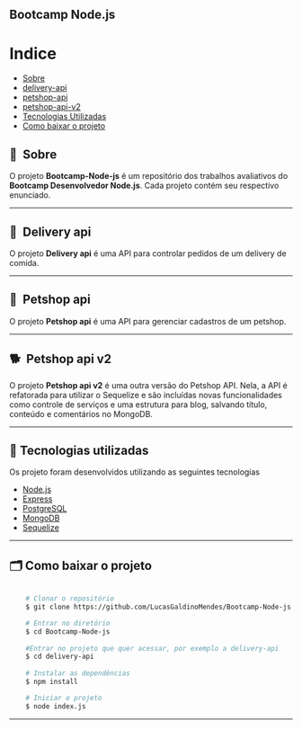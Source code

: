 ## Bootcamp Node.js

# Indice

- [Sobre](#-sobre)
- [delivery-api](#-delivery-api)
- [petshop-api](#-petshop-api)
- [petshop-api-v2](#-petshop-api-v2)
- [Tecnologias Utilizadas](#-tecnologias-utilizadas)
- [Como baixar o projeto](#-como-baixar-o-projeto)

## 🔖&nbsp; Sobre

O projeto **Bootcamp-Node-js** é um repositório dos trabalhos avaliativos do **Bootcamp Desenvolvedor Node.js**. Cada projeto contém seu respectivo enunciado.

---

## 🍔&nbsp; Delivery api

O projeto **Delivery api** é uma API para controlar pedidos de um delivery de comida.

---

## 🐶&nbsp; Petshop api

O projeto **Petshop api** é uma API para gerenciar cadastros de um petshop.

---

## 🐕&nbsp; Petshop api v2

O projeto **Petshop api v2** é uma outra versão do Petshop API. Nela, a API é refatorada para utilizar o Sequelize e são incluídas novas funcionalidades como controle de serviços e uma estrutura para blog, salvando título, conteúdo e comentários no MongoDB.

---

## 🚀 Tecnologias utilizadas

Os projeto foram desenvolvidos utilizando as seguintes tecnologias

- [Node.js](https://nodejs.org/)
- [Express](https://expressjs.com/)
- [PostgreSQL](https://www.postgresql.org/)
- [MongoDB](https://www.mongodb.com/)
- [Sequelize](https://sequelize.org/)
---

## 🗂 Como baixar o projeto

```bash

    # Clonar o repositório
    $ git clone https://github.com/LucasGaldinoMendes/Bootcamp-Node-js

    # Entrar no diretório
    $ cd Bootcamp-Node-js
  
    #Entrar no projeto que quer acessar, por exemplo a delivery-api
    $ cd delivery-api
  
    # Instalar as dependências
    $ npm install

    # Iniciar o projeto
    $ node index.js
```

---

